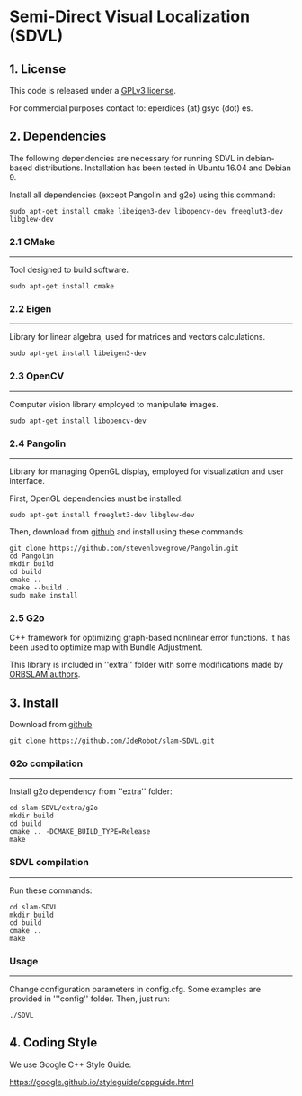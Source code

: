 # Semi-Direct Visual Localization (SDVL)

## 1. License

This code is released under a [GPLv3 license](https://www.gnu.org/licenses/gpl-3.0.en.html).

For commercial purposes contact to: eperdices (at) gsyc (dot) es.

## 2. Dependencies

The following dependencies are necessary for running SDVL in debian-based distributions. Installation has been tested in Ubuntu 16.04 and Debian 9.

Install all dependencies (except Pangolin and g2o) using this command:

```
sudo apt-get install cmake libeigen3-dev libopencv-dev freeglut3-dev libglew-dev
```

### 2.1 CMake
---

Tool designed to build software.

```
sudo apt-get install cmake
```

### 2.2 Eigen
---

Library for linear algebra, used for matrices and vectors calculations.

```
sudo apt-get install libeigen3-dev 
```

### 2.3 OpenCV
---

Computer vision library employed to manipulate images.

```
sudo apt-get install libopencv-dev
```

### 2.4 Pangolin
---

Library for managing OpenGL display, employed for visualization and user interface.

First, OpenGL dependencies must be installed:

```
sudo apt-get install freeglut3-dev libglew-dev
```

Then, download from [github](https://github.com/stevenlovegrove/Pangolin) and install using these commands:

```
git clone https://github.com/stevenlovegrove/Pangolin.git
cd Pangolin
mkdir build
cd build
cmake ..
cmake --build .
sudo make install
```

### 2.5 G2o

C++ framework for optimizing graph-based nonlinear error functions. It has been used to optimize map with Bundle Adjustment.

This library is included in ''extra'' folder with some modifications made by [ORBSLAM authors](https://github.com/raulmur/ORB_SLAM2).

## 3. Install

Download from [github](https://github.com/JdeRobot/slam)

```
git clone https://github.com/JdeRobot/slam-SDVL.git
```

### G2o compilation
---

Install g2o dependency from ''extra'' folder:

```
cd slam-SDVL/extra/g2o
mkdir build
cd build
cmake .. -DCMAKE_BUILD_TYPE=Release
make
```

### SDVL compilation
---

Run these commands:

```
cd slam-SDVL
mkdir build
cd build
cmake ..
make
```

### Usage
---

Change configuration parameters in config.cfg. Some examples are provided in '''config'' folder. Then, just run:

```
./SDVL
```

## 4. Coding Style

We use Google C++ Style Guide:

https://google.github.io/styleguide/cppguide.html
